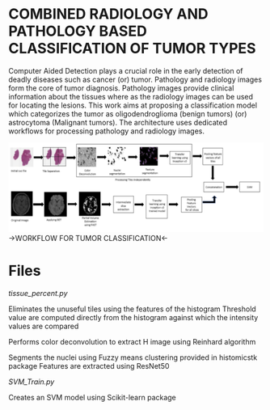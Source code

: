 # COMBINED RADIOLOGY AND PATHOLOGY BASED CLASSIFICATION OF TUMOR TYPES
Computer Aided Detection plays a crucial role in the early detection of deadly diseases such as cancer (or) tumor. Pathology and radiology images form the core of tumor diagnosis. Pathology images provide clinical information about the tissues where as the radiology images can be used for locating the lesions.  This work aims at proposing a classification model which categorizes the tumor as oligodendroglioma (benign tumors) (or) astrocytoma (Malignant tumors). The architecture uses dedicated workflows for processing pathology and radiology images. 
 
![](image.png)   
->WORKFLOW FOR TUMOR CLASSIFICATION<-






# Files 

*tissue_percent.py*

  Eliminates the unuseful tiles using the features of the histogram
  Threshold value are computed directly from the histogram against which the intensity values are compared
  
  Performs color deconvolution to extract H image using Reinhard algorithm
  
  Segments the nuclei using Fuzzy means clustering provided in histomicstk package
  Features are extracted using ResNet50
  
 *SVM_Train.py*
 
  Creates an SVM model using Scikit-learn package
